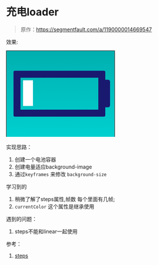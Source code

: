 # 充电loader

> 原作：https://segmentfault.com/a/1190000014669547

效果:

![充电~](https://github.com/FengYangLiu/front-end-daily-challenges/blob/master/images/008-charging-loader-animation.gif)


实现思路：

1. 创建一个电池容器
2. 创建电量适应background-image
3. 通过`keyframes` 来修改 `background-size`

学习到的
1. 稍微了解了steps属性,帧数 每个里面有几帧;
2. `currentColor` 这个属性是继承使用

遇到的问题：
1. steps不能和linear一起使用

参考：
1. [steps](https://developer.mozilla.org/en-US/docs/Web/CSS/single-transition-timing-function#Timing_functions)







